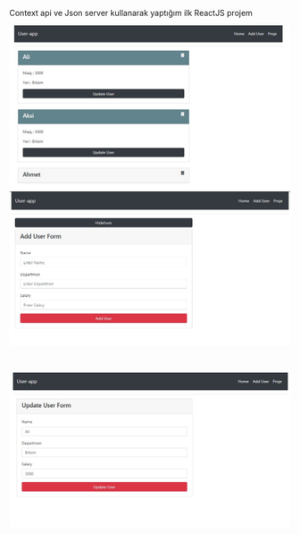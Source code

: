 
 
Context api ve Json server kullanarak yaptığım ilk ReactJS projem
 
<p align="center">
  
  <img src="Screenshot/1.JPG">
  <img src="Screenshot/2.JPG">
</p>

<br />

<p align="center">
  
  <img src="Screenshot/3.JPG">
</p>
